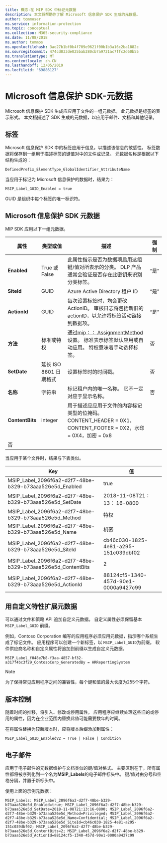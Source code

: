 ```yaml
---
title: 概念-在 MIP SDK 中标记元数据
description: 本文将帮助你了解 Microsoft 信息保护 SDK 生成的元数据。
author: tommoser
ms.service: information-protection
ms.topic: conceptual
ms.collection: M365-security-compliance
ms.date: 11/08/2018
ms.author: tommos
ms.openlocfilehash: 3ae27b1bf0b4f709e9621f00b1b3a16c2ba1882c
ms.sourcegitcommit: 474cd033de025bab280cb7a9721ac7ffc2d60b55
ms.translationtype: MT
ms.contentlocale: zh-CN
ms.lasthandoff: 12/05/2019
ms.locfileid: "69886127"
---
```

# <a name="microsoft-information-protection-sdk---metadata"></a>Microsoft 信息保护 SDK-元数据

Microsoft 信息保护 SDK 生成应应用于文件的一组元数据。 此元数据是标签的表示形式。 本文档描述了 SDK 生成的元数据，以应用于邮件、文档和其他记录。

## <a name="labels"></a>标签

Microsoft 信息保护 SDK 中的标签应用于信息，以描述该信息的敏感性。 标签数据将保存到一组用于描述标签的键值对中的文件或记录。 元数据名称是根据以下结构生成的：

`DefinedPrefix_ElementType_GlobalIdentifier_AttributeName`

当应用于标记为 Microsoft 信息保护的数据时，结果为：

`MSIP_Label_GUID_Enabled = true`

GUID 是组织中每个标签的唯一标识符。

## <a name="microsoft-information-protection-sdk-metadata"></a>Microsoft 信息保护 SDK 元数据

MIP SDK 应用以下一组元数据。

| 属性 | 类型或值                 | 描述                                                                                                                                                                                                                                        | 强制 |
|-----------|-------------------------------|----------------------------------------------------------------------------------------------------------------------------------------------------------------------------------------------------------------------------------------------------|-----------|
| **Enabled**   | True 或 False                 | 此属性指示是否为数据项启用这组键/值对所表示的分类。 DLP 产品通常会验证是否存在此密钥来识别分类标签。 | “是”       |
| **SiteId**    | GUID                          | Azure Active Directory 租户 ID                                                                                                                                                                                                                   | “是”       |
| **ActionId**  | GUID                          | 每次设置标签时，均会更改 ActionID。 审核日志将包括新旧的 actionID，以允许将标签活动链接到数据项。                                                                                 | “是”       |
| **方法**    | 标准或特权        | 通过[mip：： AssignmentMethod](reference/mip-enums-and-structs.md#assignmentmethod-enum)设置。 标准表示标签默认应用或自动应用。 特权意味着手动选择标签。                                                                                                                                                                                                                 | 否        |
| **SetDate**   | 延长 ISO 8601 日期格式 | 设置标签时的时间戳。                                                                                                                                                                                                              | 否        |
| **名称**      | 字符串                        | 标记租户内的唯一名称。 它不一定对应于显示名称。                                                                                                                                                              | 否      |
| **ContentBits** | integer | 用于描述应应用于文件的内容标记类型的位掩码。 CONTENT_HEADER = 0X1，CONTENT_FOOTER = 0X2，水印 = 0X4，加密 = 0x8
 | 否 |

当应用于某个文件时，结果与下表类似。

| Key                                                         | 值                                |
|-------------------------------------------------------------|--------------------------------------|
| MSIP_Label_2096f6a2-d2f7-48be-b329-b73aaa526e5d_Enabled     | true                                 |
| MSIP_Label_2096f6a2-d2f7-48be-b329-b73aaa526e5d_SetDate     | 2018-11-08T21：13： 16-0800             |
| MSIP_Label_2096f6a2-d2f7-48be-b329-b73aaa526e5d_Method      | 特权                           |
| MSIP_Label_2096f6a2-d2f7-48be-b329-b73aaa526e5d_Name        | 机密                         |
| MSIP_Label_2096f6a2-d2f7-48be-b329-b73aaa526e5d_SiteId      | cb46c030-1825-4e81-a295-151c039dbf02 |
| MSIP_Label_2096f6a2-d2f7-48be-b329-b73aaa526e5d_ContentBits | 2                                    |
| MSIP_Label_2096f6a2-d2f7-48be-b329-b73aaa526e5d_ActionId    | 88124cf5-1340-457d-90e1-0000a9427c99 |

## <a name="extending-metadata-with-custom-attributes"></a>用自定义特性扩展元数据

可以通过文件和策略 API 追加自定义元数据。 自定义属性必须保留基本 `MSIP_Label_GUID` 前缀。 

例如，Contoso Corporation 编写的应用程序必须应用元数据，指示哪个系统生成了标记文件。 应用程序可以创建一个新标签，以 `MSIP_Label_GUID`为前缀。 软件供应商名称和自定义属性将追加到前缀以生成自定义元数据。

```
MSIP_Label_f048e7b8-f3aa-4857-bf32-a317f4bc3f29_ContosoCorp_GeneratedBy = HRReportingSystem
```

> [!Note]
> 为了保持常见应用程序之间的兼容性，每个键和值的最大长度为255个字符。

## <a name="versioning"></a>版本控制

随着时间的推移，将引入、修改或停用属性。 应用程序应继续处理这些旧的或停用的属性，因为在企业范围内替换此值可能需要数年的时间。

在将属性替换为较新版本时，应将版本后缀添加到属性：

`MSIP_Label_GUID_EnabledV2 = True | False | Condition`

## <a name="email"></a>电子邮件

应用于电子邮件的元数据维护与文档类似的键/值对格式。 主要区别在于，所有属性都将被序列化到一个名为**MSIP_Labels**的电子邮件标头中。 键/值对由分号和空格分隔，并置于新标头中。

使用上面的示例元数据：

```
MSIP_Labels: MSIP_Label_2096f6a2-d2f7-48be-b329-b73aaa526e5d_Enabled=true; MSIP_Label_2096f6a2-d2f7-48be-b329-b73aaa526e5d_SetDate=2018-11-08T21:13:16-0800; MSIP_Label_2096f6a2-d2f7-48be-b329-b73aaa526e5d_Method=Privileged; MSIP_Label_2096f6a2-d2f7-48be-b329-b73aaa526e5d_Name=Confidential; MSIP_Label_2096f6a2-d2f7-48be-b329-b73aaa526e5d_SiteId=cb46c030-1825-4e81-a295-151c039dbf02; MSIP_Label_2096f6a2-d2f7-48be-b329-b73aaa526e5d_ContentBits=2; MSIP_Label_2096f6a2-d2f7-48be-b329-b73aaa526e5d_ActionId=88124cf5-1340-457d-90e1-0000a9427c99
```
